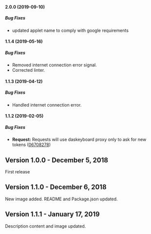 #### 2.0.0 (2019-09-10)

##### Bug Fixes

*  updated applet name to comply with google requirements

#### 1.1.4 (2019-05-16)

##### Bug Fixes

* Removed internet connection error signal.
* Corrected linter.

#### 1.1.3 (2019-04-12)

##### Bug Fixes

* Handled internet connection error.

#### 1.1.2 (2019-02-05)

##### Bug Fixes

* **Request:**  Requests will use daskeyboard proxy only to ask for new tokens ([06708278](https://github.com/corykim/q-applet-gmail/commit/067082783f75a223fd03c89517b1af821fefaf14))

## Version 1.0.0 - December 5, 2018

First release

## Version 1.1.0 - December 6, 2018

New image added.
README and Package.json updated.

## Version 1.1.1 - January 17, 2019

Description content and image updated.
